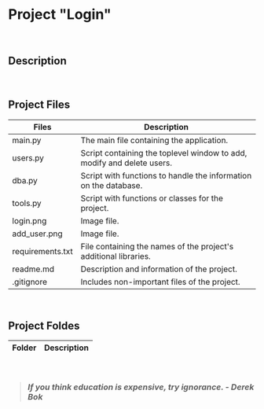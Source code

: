 # Project "Login"
<br>

## Description
<br>

## Project Files
| Files            | Description                                                            |
| ---------------- | ---------------------------------------------------------------------- |
| main.py          | The main file containing the application.                              |
| users.py         | Script containing the toplevel window to add, modify and delete users. |
| dba.py           | Script with functions to handle the information on the database.       |
| tools.py         | Script with functions or classes for the project.                      |
| login.png        | Image file.                                                            |
| add_user.png     | Image file.                                                            |
| requirements.txt | File containing the names of the project's additional libraries.       |
| readme.md        | Description and information of the project.                            |
| .gitignore       | Includes non-important files of the project.                           |
<br>

## Project Foldes
| Folder        | Description                              |
| ------------- | ---------------------------------------- |
<br>

> ### ***If you think education is expensive, try ignorance. - Derek Bok***
